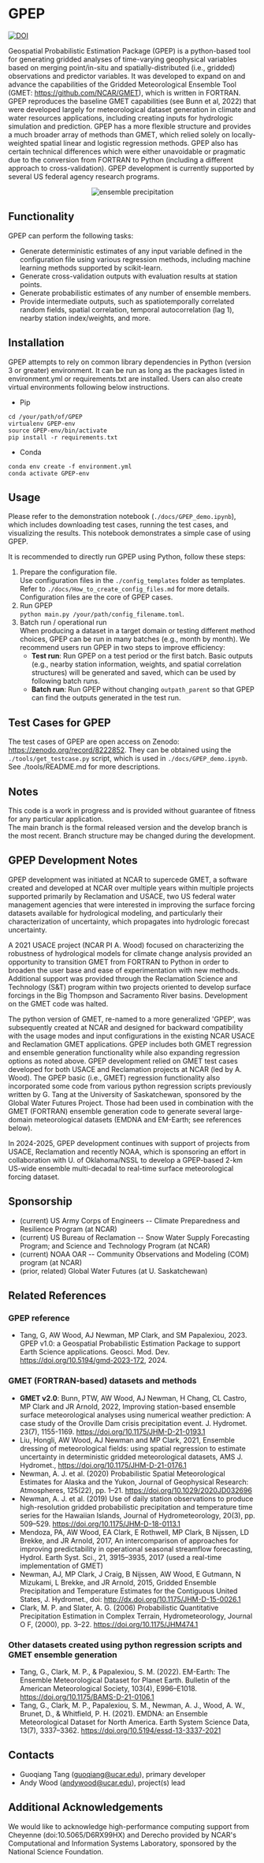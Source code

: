 # GPEP  

[![DOI](https://zenodo.org/badge/674783032.svg)](https://zenodo.org/badge/latestdoi/674783032)  

Geospatial Probabilistic Estimation Package (GPEP) is a python-based tool for generating gridded analyses of time-varying geophysical variables based on merging point/in-situ and spatially-distributed (i.e., gridded) observations and predictor variables. It was developed to expand on and advance the capabilities of the Gridded Meteorological Ensemble Tool (GMET: https://github.com/NCAR/GMET), which is written in FORTRAN. GPEP reproduces the baseline GMET capabilities (see Bunn et al, 2022) that were developed largely for meteorological dataset generation in climate and water resources applications, including creating inputs for hydrologic simulation and prediction. GPEP has a more flexible structure and provides a much broader array of methods than GMET, which relied solely on locally-weighted spatial linear and logistic regression methods. GPEP also has certain technical differences which were either unavoidable or pragmatic due to the conversion from FORTRAN to Python (including a different approach to cross-validation). GPEP development is currently supported by several US federal agency research programs. 

<p align="center">
  <img src="https://github.com/NCAR/GPEP/blob/develop/docs/california2017_ensemble_prcp.gif" alt="ensemble precipitation" />
</p>

## Functionality
GPEP can perform the following tasks: 
-   Generate deterministic estimates of any input variable defined in the configuration file using various regression methods, including machine learning methods supported by scikit-learn.
-   Generate cross-validation outputs with evaluation results at station points.
-   Generate probabilistic estimates of any number of ensemble members.
-   Provide intermediate outputs, such as spatiotemporally correlated random fields, spatial correlation, temporal autocorrelation (lag 1), nearby station index/weights, and more.

## Installation
GPEP attempts to rely on common library dependencies in Python (version 3 or greater) environment. It can be run as long as the packages listed in environment.yml or requirements.txt are installed. Users can also create virtual environments following below instructions. 
- Pip
```  
cd /your/path/of/GPEP  
virtualenv GPEP-env  
source GPEP-env/bin/activate  
pip install -r requirements.txt  
```  
- Conda
```  
conda env create -f environment.yml  
conda activate GPEP-env  
```

## Usage
Please refer to the demonstration notebook (`./docs/GPEP_demo.ipynb`), which includes downloading test cases, running the test cases, and visualizing the results. This notebook demonstrates a simple case of using GPEP.  

It is recommended to directly run GPEP using Python, follow these steps:

1.  Prepare the configuration file.  
Use configuration files in the `./config_templates` folder as templates. Refer to `./docs/How_to_create_config_files.md` for more details. Configuration files are the core of GPEP cases.  
2.  Run GPEP  
`python main.py /your/path/config_filename.toml`.
3. Batch run / operational run  
When producing a dataset in a target domain or testing different method choices, GPEP can be run in many batches (e.g., month by month). We recommend users run GPEP in two steps to improve efficiency:
    -   **Test run**: Run GPEP on a test period or the first batch. Basic outputs (e.g., nearby station information, weights, and spatial correlation structures) will be generated and saved, which can be used by following batch runs.
    -   **Batch run**: Run GPEP without changing `outpath_parent` so that GPEP can find the outputs generated in the test run.

## Test Cases for GPEP

The test cases of GPEP are open access on Zenodo: https://zenodo.org/record/8222852. They can be obtained using the `./tools/get_testcase.py` script, which is used in `./docs/GPEP_demo.ipynb`. See ./tools/README.md for more descriptions.  

## Notes
This code is a work in progress and is provided without guarantee of fitness for any particular application.  
The main branch is the formal released version and the develop branch is the most recent. Branch structure may be changed during the development.  

## GPEP Development Notes
GPEP development was initiated at NCAR to supercede GMET, a software created and developed at NCAR over multiple years within multiple projects supported primarily by Reclamation and USACE, two US federal water management agencies that were interested in improving the surface forcing datasets available for hydrological modeling, and particularly their characterization of uncertainty, which propagates into hydrologic forecast uncertainty.  

A 2021 USACE project (NCAR PI A. Wood) focused on characterizing the robustness of hydrological models for climate change analysis provided an opportunity to transition GMET from FORTRAN to Python in order to broaden the user base and ease of experimentation with new methods. Additional support was provided through the Reclamation Science and Technology (S&T) program within two projects oriented to develop surface forcings in the Big Thompson and Sacramento River basins. Development on the GMET code was halted.  

The python version of GMET, re-named to a more generalized 'GPEP', was subsequently created at NCAR and designed for backward compatibility with the usage modes and input configurations in the existing NCAR USACE and Reclamation GMET applications. GPEP includes both GMET regression and ensemble generation functionality while also expanding regression options as noted above. GPEP development relied on GMET test cases developed for both USACE and Reclamation projects at NCAR (led by A. Wood). The GPEP basic (i.e., GMET) regression functionality also incorporated some code from various python regression scripts previously written by G. Tang at the University of Saskatchewan, sponsored by the Global Water Futures Project. Those had been used in combination with the GMET (FORTRAN) ensemble generation code to generate several large-domain meteorological datasets (EMDNA and EM-Earth; see references below). 

In 2024-2025, GPEP development continues with support of projects from USACE, Reclamation and recently NOAA, which is sponsoring an effort in collaboration with U. of Oklahoma/NSSL to develop a GPEP-based 2-km US-wide ensemble multi-decadal to real-time surface meteorological forcing dataset.  

## Sponsorship
- (current) US Army Corps of Engineers -- Climate Preparedness and Resilience Program (at NCAR)
- (current) US Bureau of Reclamation -- Snow Water Supply Forecasting Program; and Science and Technology Program (at NCAR)  
- (current) NOAA OAR -- Community Observations and Modeling (COM) program (at NCAR)
- (prior, related) Global Water Futures (at U. Saskatchewan)

## Related References
### GPEP reference
- Tang, G, AW Wood, AJ Newman, MP Clark, and SM Papalexiou, 2023. GPEP v1.0: a Geospatial Probabilistic Estimation Package to support Earth Science applications. Geosci. Mod. Dev.  https://doi.org/10.5194/gmd-2023-172, 2024. 

### GMET (FORTRAN-based) datasets and methods
- __GMET v2.0__:  Bunn, PTW, AW Wood, AJ Newman, H Chang, CL Castro, MP Clark and JR Arnold, 2022, Improving station-based ensemble surface meteorological analyses using numerical weather prediction:  A case study of the Oroville Dam crisis precipitation event. J. Hydromet. 23(7), 1155-1169. https://doi.org/10.1175/JHM-D-21-0193.1  
- Liu, Hongli, AW Wood, AJ Newman and MP Clark, 2021, Ensemble dressing of meteorological fields: using spatial regression to estimate uncertainty in deterministic gridded meteorological datasets, AMS J. Hydromet., https://doi.org/10.1175/JHM-D-21-0176.1   
- Newman, A. J. et al. (2020) Probabilistic Spatial Meteorological Estimates for Alaska and the Yukon, Journal of Geophysical Research: Atmospheres, 125(22), pp. 1–21. https://doi.org/10.1029/2020JD032696  
- Newman, A. J. et al. (2019) Use of daily station observations to produce high-resolution gridded probabilistic precipitation and temperature time series for the Hawaiian Islands, Journal of Hydrometeorology, 20(3), pp. 509–529. https://doi.org/10.1175/JHM-D-18-0113.1  
- Mendoza, PA, AW Wood, EA Clark, E Rothwell, MP Clark, B Nijssen, LD Brekke, and JR Arnold, 2017, An intercomparison of approaches for improving predictability in operational seasonal streamflow forecasting, Hydrol. Earth Syst. Sci., 21, 3915–3935, 2017 (used a real-time implementation of GMET)
- Newman, AJ, MP Clark, J Craig, B Nijssen, AW Wood, E Gutmann, N Mizukami, L Brekke, and JR Arnold, 2015, Gridded Ensemble Precipitation and Temperature Estimates for the Contiguous United States, J. Hydromet., doi: http://dx.doi.org/10.1175/JHM-D-15-0026.1   
- Clark, M. P. and Slater, A. G. (2006) Probabilistic Quantitative Precipitation Estimation in Complex Terrain, Hydrometeorology, Journal O F, (2000), pp. 3–22. https://doi.org/10.1175/JHM474.1  

### Other datasets created using python regression scripts and GMET ensemble generation
- Tang, G., Clark, M. P., & Papalexiou, S. M. (2022). EM-Earth: The Ensemble Meteorological Dataset for Planet Earth. Bulletin of the American Meteorological Society, 103(4), E996–E1018. https://doi.org/10.1175/BAMS-D-21-0106.1  
- Tang, G., Clark, M. P., Papalexiou, S. M., Newman, A. J., Wood, A. W., Brunet, D., & Whitfield, P. H. (2021). EMDNA: an Ensemble Meteorological Dataset for North America. Earth System Science Data, 13(7), 3337–3362. https://doi.org/10.5194/essd-13-3337-2021

## Contacts
- Guoqiang Tang (guoqiang@ucar.edu), primary developer
- Andy Wood (andywood@ucar.edu), project(s) lead

## Additional Acknowledgements
We would like to acknowledge high-performance computing support from Cheyenne (doi:10.5065/D6RX99HX) and Derecho provided by NCAR's Computational and Information Systems Laboratory, sponsored by the National Science Foundation.






